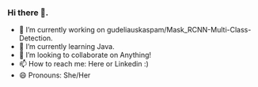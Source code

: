 
<!--
**gudeliauskaspam/gudeliauskaspam** is a ✨ _special_ ✨ repository because its `README.md` (this file) appears on your GitHub profile.
-->

### Hi there 👋.

- 🔭 I’m currently working on gudeliauskaspam/Mask_RCNN-Multi-Class-Detection.
- 🌱 I’m currently learning Java.
- 👯 I’m looking to collaborate on Anything!
- 📫 How to reach me: Here or Linkedin :)
- 😄 Pronouns: She/Her
